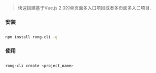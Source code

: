 

> 快速搭建基于Vue.js 2.0的单页面多入口项目或者多页面多入口项目.


### 安装

```bash

npm install rong-cli -g

```


### 使用

```bash

rong-cli create <project_name>

```


